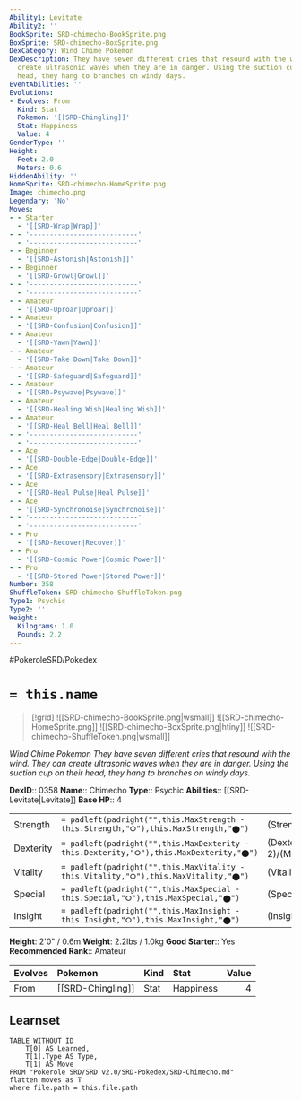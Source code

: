 ```yaml
---
Ability1: Levitate
Ability2: ''
BookSprite: SRD-chimecho-BookSprite.png
BoxSprite: SRD-chimecho-BoxSprite.png
DexCategory: Wind Chime Pokemon
DexDescription: They have seven different cries that resound with the wind. They can
  create ultrasonic waves when they are in danger. Using the suction cup on their
  head, they hang to branches on windy days.
EventAbilities: ''
Evolutions:
- Evolves: From
  Kind: Stat
  Pokemon: '[[SRD-Chingling]]'
  Stat: Happiness
  Value: 4
GenderType: ''
Height:
  Feet: 2.0
  Meters: 0.6
HiddenAbility: ''
HomeSprite: SRD-chimecho-HomeSprite.png
Image: chimecho.png
Legendary: 'No'
Moves:
- - Starter
  - '[[SRD-Wrap|Wrap]]'
- - '---------------------------'
  - '---------------------------'
- - Beginner
  - '[[SRD-Astonish|Astonish]]'
- - Beginner
  - '[[SRD-Growl|Growl]]'
- - '---------------------------'
  - '---------------------------'
- - Amateur
  - '[[SRD-Uproar|Uproar]]'
- - Amateur
  - '[[SRD-Confusion|Confusion]]'
- - Amateur
  - '[[SRD-Yawn|Yawn]]'
- - Amateur
  - '[[SRD-Take Down|Take Down]]'
- - Amateur
  - '[[SRD-Safeguard|Safeguard]]'
- - Amateur
  - '[[SRD-Psywave|Psywave]]'
- - Amateur
  - '[[SRD-Healing Wish|Healing Wish]]'
- - Amateur
  - '[[SRD-Heal Bell|Heal Bell]]'
- - '---------------------------'
  - '---------------------------'
- - Ace
  - '[[SRD-Double-Edge|Double-Edge]]'
- - Ace
  - '[[SRD-Extrasensory|Extrasensory]]'
- - Ace
  - '[[SRD-Heal Pulse|Heal Pulse]]'
- - Ace
  - '[[SRD-Synchronoise|Synchronoise]]'
- - '---------------------------'
  - '---------------------------'
- - Pro
  - '[[SRD-Recover|Recover]]'
- - Pro
  - '[[SRD-Cosmic Power|Cosmic Power]]'
- - Pro
  - '[[SRD-Stored Power|Stored Power]]'
Number: 358
ShuffleToken: SRD-chimecho-ShuffleToken.png
Type1: Psychic
Type2: ''
Weight:
  Kilograms: 1.0
  Pounds: 2.2
---
```


#PokeroleSRD/Pokedex

# `= this.name`

> [!grid]
> ![[SRD-chimecho-BookSprite.png|wsmall]]
> ![[SRD-chimecho-HomeSprite.png]]
> ![[SRD-chimecho-BoxSprite.png|htiny]]
> ![[SRD-chimecho-ShuffleToken.png|wsmall]]


*Wind Chime Pokemon*
*They have seven different cries that resound with the wind. They can create ultrasonic waves when they are in danger. Using the suction cup on their head, they hang to branches on windy days.*

**DexID**:: 0358
**Name**:: Chimecho
**Type**:: Psychic
**Abilities**:: [[SRD-Levitate|Levitate]]
**Base HP**:: 4

|           |                                                                                        |                                          |
| --------- | -------------------------------------------------------------------------------------- | ---------------------------------------- |
| Strength  | `= padleft(padright("",this.MaxStrength - this.Strength,"⭘"),this.MaxStrength,"⬤")`    | (Strength::2)/(MaxStrength::4)   |
| Dexterity | `= padleft(padright("",this.MaxDexterity - this.Dexterity,"⭘"),this.MaxDexterity,"⬤")` | (Dexterity:: 2)/(MaxDexterity::4) |
| Vitality  | `= padleft(padright("",this.MaxVitality - this.Vitality,"⭘"),this.MaxVitality,"⬤")`    | (Vitality::2)/(MaxVitality::5)   |
| Special   | `= padleft(padright("",this.MaxSpecial - this.Special,"⭘"),this.MaxSpecial,"⬤")`       | (Special::3)/(MaxSpecial::6)     |
| Insight   | `= padleft(padright("",this.MaxInsight - this.Insight,"⭘"),this.MaxInsight,"⬤")`       | (Insight::2)/(MaxInsight::5)     |

**Height**: 2'0" / 0.6m
**Weight**: 2.2lbs / 1.0kg
**Good Starter**:: Yes
**Recommended Rank**:: Amateur

| Evolves   | Pokemon           | Kind   | Stat      |   Value |
|:----------|:------------------|:-------|:----------|--------:|
| From      | [[SRD-Chingling]] | Stat   | Happiness |       4 |

## Learnset

```dataview
TABLE WITHOUT ID
    T[0] AS Learned,
    T[1].Type AS Type,
    T[1] AS Move
FROM "Pokerole SRD/SRD v2.0/SRD-Pokedex/SRD-Chimecho.md"
flatten moves as T
where file.path = this.file.path
```
